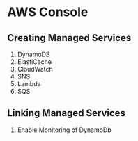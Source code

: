 # AWS Console

## Creating Managed Services
1. DynamoDB
1. ElastiCache
1. CloudWatch
1. SNS
1. Lambda
1. SQS

## Linking Managed Services
1. Enable Monitoring of DynamoDb
